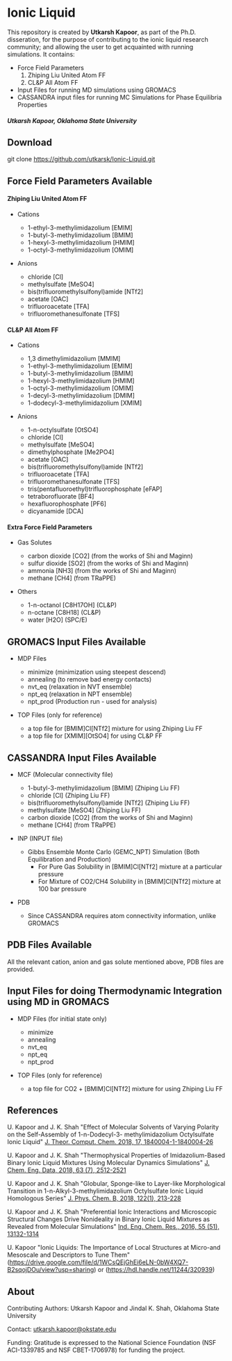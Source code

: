 # Ionic Liquid #

This repository is created by **Utkarsh Kapoor**, as part of the Ph.D. disseration, for the purpose of contributing to the ionic liquid research community; and allowing the user to get acquainted with running simulations. It contains:


* Force Field Parameters  
	1. Zhiping Liu United Atom FF  
	2. CL&P All Atom FF  
* Input Files for running MD simulations using GROMACS
* CASSANDRA input files for running MC Simulations for Phase Equilibria Properties

##### Utkarsh Kapoor, Oklahoma State University #####

## Download ##

git clone https://github.com/utkarsk/Ionic-Liquid.git

## Force Field Parameters Available ##

#### Zhiping Liu United Atom FF ####

* Cations  
	* 1-ethyl-3-methylimidazolium [EMIM]
	* 1-butyl-3-methylimidazolium [BMIM]
	* 1-hexyl-3-methylimidazolium [HMIM]
	* 1-octyl-3-methylimidazolium [OMIM]
	
* Anions
	* chloride [Cl]
	* methylsulfate [MeSO4]
	* bis(trifluoromethylsulfonyl)amide [NTf2]
	* acetate [OAC]
	* trifluoroacetate [TFA]
	* trifluoromethanesulfonate [TFS]


#### CL&P All Atom FF ####

* Cations 
	* 1,3 dimethylimidazolium     [MMIM]
	* 1-ethyl-3-methylimidazolium [EMIM]
	* 1-butyl-3-methylimidazolium [BMIM]
	* 1-hexyl-3-methylimidazolium [HMIM]
	* 1-octyl-3-methylimidazolium [OMIM]
	* 1-decyl-3-methylimidazolium [DMIM]
	* 1-dodecyl-3-methylimidazolium [XMIM]
	
* Anions
	* 1-n-octylsulfate [OtSO4]
	* chloride [Cl]
	* methylsulfate [MeSO4]
	* dimethylphosphate [Me2PO4]
	* acetate [OAC]
	* bis(trifluoromethylsulfonyl)amide [NTf2]
	* trifluoroacetate [TFA]
	* trifluoromethanesulfonate [TFS]
	* tris(pentafluoroethyl)trifluorophosphate [eFAP]
	* tetraborofluorate [BF4]
	* hexafluorophosphate [PF6]
	* dicyanamide [DCA]
	
#### Extra Force Field Parameters ####

* Gas Solutes
	* carbon dioxide [CO2]  (from the works of Shi and Maginn)
	* sulfur dioxide [SO2]  (from the works of Shi and Maginn)
	* ammonia [NH3]         (from the works of Shi and Maginn)
	* methane [CH4]         (from TRaPPE)

* Others
	* 1-n-octanol [C8H17OH]  (CL&P)
	* n-octane [C8H18]	     (CL&P)
	* water [H2O]            (SPC/E)

## GROMACS Input Files Available ##

* MDP Files
	* minimize (minimization using steepest descend)
	* annealing (to remove bad energy contacts)
	* nvt_eq (relaxation in NVT ensemble)
	* npt_eq (relaxation in NPT ensemble)
	* npt_prod (Production run - used for analysis)

* TOP Files (only for reference)
	* a top file for [BMIM]Cl[NTf2] mixture for using Zhiping Liu FF
	* a top file for [XMIM][OtSO4] for using CL&P FF

## CASSANDRA Input Files Available ##

* MCF (Molecular connectivity file)
	* 1-butyl-3-methylimidazolium [BMIM]        (Zhiping Liu FF)
	* chloride [Cl]                             (Zhiping Liu FF)
	* bis(trifluoromethylsulfonyl)amide [NTf2]  (Zhiping Liu FF)
	* methylsulfate [MeSO4]                     (Zhiping Liu FF)
	* carbon dioxide [CO2]                      (from the works of Shi and Maginn)
	* methane [CH4]                             (from TRaPPE)

* INP (INPUT file)
	* Gibbs Ensemble Monte Carlo (GEMC_NPT) Simulation (Both Equilibration and Production)
		* For Pure Gas Solubility in [BMIM]Cl[NTf2] mixture at a particular pressure
		* For Mixture of CO2/CH4 Solubility in [BMIM]Cl[NTf2] mixture at 100 bar pressure

* PDB 
	* Since CASSANDRA requires atom connectivity information, unlike GROMACS

## PDB Files Available ##
All the relevant cation, anion and gas solute mentioned above, PDB files are provided.

## Input Files for doing Thermodynamic Integration using MD in GROMACS ##
* MDP Files (for initial state only)
	* minimize
	* annealing 
	* nvt_eq
	* npt_eq 
	* npt_prod

* TOP Files (only for reference)
	* a top file for CO2 + [BMIM]Cl[NTf2] mixture for using Zhiping Liu FF


## References ##
U. Kapoor and J. K. Shah "Effect of Molecular Solvents of Varying Polarity on the Self-Assembly of 1-n-Dodecyl-3- methylimidazolium Octylsulfate Ionic Liquid" [J. Theor. Comput. Chem. 2018, 17, 1840004-1-1840004-26](https://www.worldscientific.com/doi/pdf/10.1142/S0219633618400047) 

U. Kapoor and J. K. Shah "Thermophysical Properties of Imidazolium-Based Binary Ionic Liquid Mixtures Using Molecular Dynamics Simulations" [J. Chem. Eng. Data, 2018, 63 (7), 2512-2521](https://pubs.acs.org/doi/abs/10.1021/acs.jced.7b01028)

U. Kapoor and J. K. Shah "Globular, Sponge-like to Layer-like Morphological Transition in 1-n-Alkyl-3-methylimidazolium Octylsulfate Ionic Liquid Homologous Series" [J. Phys. Chem. B, 2018, 122(1), 213-228](https://pubs.acs.org/doi/abs/10.1021/acs.jpcb.7b08397)

U. Kapoor and J. K. Shah "Preferential Ionic Interactions and Microscopic Structural Changes Drive Nonideality in Binary Ionic Liquid Mixtures as Revealed from Molecular Simulations" [Ind. Eng. Chem. Res., 2016, 55 (51), 13132-1314](https://pubs.acs.org/doi/abs/10.1021/acs.iecr.6b03314)

U. Kapoor "Ionic Liquids: The Importance of Local Structures at Micro-and Mesoscale and Descriptors to Tune Them" (https://drive.google.com/file/d/1WCsQEjGhEi6eLN-0bW4XQ7-B2sqojDOu/view?usp=sharing) or (https://hdl.handle.net/11244/320939)


## About ##

Contributing Authors: Utkarsh Kapoor and Jindal K. Shah, Oklahoma State University

Contact: utkarsh.kapoor@okstate.edu

Funding: Gratitude is expressed to the National Science Foundation (NSF ACI-1339785 and NSF CBET-1706978) for funding the project.


